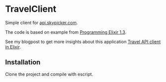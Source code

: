 # TravelClient

Simple client for [api.skypicker.com](http://docs.skypickerpublicapi.apiary.io/#reference).

The code is based on example from [Programming Elixir 1.3](https://www.amazon.com/Programming-Elixir-1-3-Functional-Concurrent/dp/168050200X).

See my blogpost to get more insights about this application [Travel API client in Elixir]().

## Installation

Clone the project and compile with escript.
